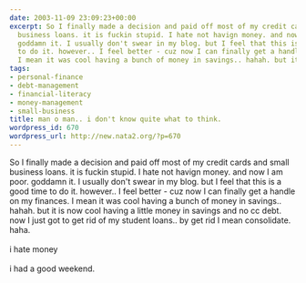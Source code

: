 ```yaml
---
date: 2003-11-09 23:09:23+00:00
excerpt: So I finally made a decision and paid off most of my credit cards and small
  business loans. it is fuckin stupid. I hate not havign money. and now I am poor.
  goddamn it. I usually don't swear in my blog. but I feel that this is a good time
  to do it. however.. I feel better - cuz now I can finally get a handle on my finances.
  I mean it was cool having a bunch of money in savings.. hahah. but it is...
tags:
- personal-finance
- debt-management
- financial-literacy
- money-management
- small-business
title: man o man.. i don't know quite what to think.
wordpress_id: 670
wordpress_url: http://new.nata2.org/?p=670
---
```


So I finally made a decision and paid off most of my credit cards and small business loans. it is fuckin stupid. I hate not havign money. and now I am poor. goddamn it. I usually don't swear in my blog. but I feel that this is a good time to do it. however.. I feel better - cuz now I can finally get a handle on my finances. I mean it was cool having a bunch of money in savings.. hahah. but it is now cool having a little money in savings and no cc debt. now I just got to get rid of my student loans.. by get rid I mean consolidate. haha. <br/><br/>i hate money<br/><br/>i had a good weekend.